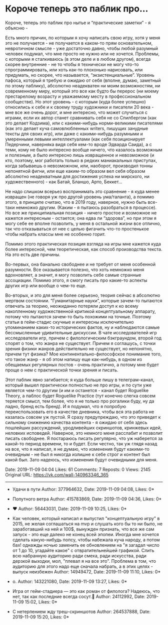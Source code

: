# Короче теперь это паблик про...

Короче, теперь это паблик про нытье и “практические заметки” - я объясню - 
 
Есть много причин, по которым я хочу написать свою игру, хотя у меня это не получается - не получается в каком-то прям основательном, невротичном смысле - уже достаточно давно, чтобы любой разумный человек подумал, что мне просто не нужно или не хочется. Проблемы, с которыми я сталкиваюсь (в этом деле и в любом другом), всегда скорее внутренние - не то чтобы я технически не могу что-то спрограммировать, или хоть как-то плохонько нарисовать, или придумать, но скорее, что называется, “экзистенциальные”. Уровень пафоса, который я требую и ожидаю от себя (вполне, думаю, заметный по этому паблику), абсолютно неадекватен ни моим возможностям, ни современному миру, который это все как будто бы перерос (ни моему престарелому возрасту и уважаемому месту в профессиональном сообществе). Но этот уровень - с которым (куда более успешно) относились к себе и к своему труду художники и писатели 20 века - мне все же очень дорог, и мне интересно, что может случиться с играми, если их автор станет сравнивать себя не со Спилбергом (как это делает Кодзима), или с какими-нибудь норми-великими писателями (как это делает куча самовлюбленных writers, пишущих занудные тексты для своих игр), или даже с какими-нибудь разумными и умеренными левыми интеллектуалами (как себя позиционирует Педерчини, наверняка видя себя кем-то вроде Эдварда Саида), а с теми, кому не было интересно вообще ничего, что казалось возможным и полезным, а было интересно лишь извращенное и невозможное (и кто, поэтому, мог работать только в редких маниакальных приступах, когда забываешь о невозможном, или, наоборот, производил тонны непонятной фигни, или еще каким-то образом вел себя образом абсолютно неадекватным для достижения успеха ни мирского, ни художественного) - как Батай, Бланшо, Арто, Беккет… 
 
Не надо слишком всерьез воспринимать это сравнение - я куда менее извращен (не говоря уж про другой уровень ума/таланта), а помимо этого, в принципе считаю, что в 2019 году, наверное, нужно быть все-таки немножко другим. (Каким - я пытаюсь разобраться в процессе). Но все же принципиальная позиция - ничего простое и возможное не кажется интересным - остается; она едва ли “здорова”, но при этом я могу себе ее вполне позволить, у меня в остальной жизни все отлично, так что отказываться от нее с целью фигачить что-то простенькое чтобы набрать классы мне не особенно горит. 
 
Помимо этого практическая позиция взгляда на игры мне кажется куда более интересной, чем теоретическая, как способ производства текста. На это есть две причины. 
 
Во-первых, она банально свободнее и не требует от меня особенной разумности. Все оказывается полезно, что хоть немножко меня вдохновляет, а значит, я могу позволить себе самые странные ассоциации. Помимо этого, я смогу писать про какие-то аспекты других игр или вообще о чем-то еще. 
 
Во-вторых, и это для меня более серьезно, теория сейчас в абсолютно мертвом состоянии. “Гуманитарные науки”, которые зачем-то пытаются отвечать за теорию, неожиданно потеряли доступ к ко всему накопленному художественной критикой концептуальному аппарату, потому что пытаются зачем-то быть похожими на точные. Поэтому статьи в гейм-стадис скучные и интересны исключительно упоминанием каких-то исторических фактов, ну и наблюдаются самые бессмысленные удивительные дискуссии. В чате исследователей игр исследователи игр, причем с филологическим бэкграундом, второй год спорят о том, что жанра не существует. Причем я соглашусь, с точки зрения физики жанров действительно не существует, но непонятно, причем тут физика? Мое континентально-философское понимание того, что такое жанр - я об этом напишу еще как-нибудь, в одном из обещаемых регулярных постов - очень практично, а потому мне будет проще о нем с практической точки зрения и писать. 
 
Этот паблик явно загибается; я куда больше пишу в телеграм-канал, который вышел практически полностью не про игры, и по сути уже является чем-то другим (и им и останется - канал будет Roguelike Theory, а паблос будет Roguelike Practice (тут конечно слегка совсем теряется смысл, тем более, что я не только про рогалики буду, ну да ладно, бренд есть бренд). И я подумал, что я попробую переиспользовать его в качестве дневника, чтобы вся эта работа не казалась совсем уж пустой. Я сразу предупреждаю, что это приведет к сильному снижению качества контента - я ожидаю от себя здесь пошлейших рассуждений, уродливейших скриншотов, кринжевых идей, неловких исповедей. Наверное, это немного меня расслабит и позволит писать свободнее. Я постараюсь писать регулярно, что уж наберется за какой-то период времени, то и будет. Если честно, так уж глядя назад на все, что я написал, я не думаю, что изменения будут какими-то очевидным - не был я никогда излишне к себе строг и контент был какой был. Зато надеюсь, что изменения будут очевидными для меня.

Date: 2019-11-09 04:04
Likes: 61
Comments: 7
Reposts: 0
Views: 2145
Original URL: https://vk.com/wall-140963346_365



--------------------

  * Удачи в пути
    Author: 377964632, Date: 2019-11-09 04:08, Likes: 0*


  * Попутного ветра
    Author: 415783869, Date: 2019-11-09 04:36, Likes: 0*


  * ❤️
    Author: 56443031, Date: 2019-11-09 10:25, Likes: 0*


  * Как человек,  который написал и выпустил "концептуальную игру" в 2015,  не желая соглашаться на mvp и слушать кого бы то ни было,  не заработавший на ней и 100$, вынужден признать,  что все же сам запуск -  это еще далеко не конец всей эпопеи. Иногда мне хочется сделать какую-нибудь попсу,  чтобы набежала куча народу,  а потом бах! однажды ночью заменить ее обновлением на "я загадал число от 1 до 10, угадайте какое"  с отвратительнейшей графикой.  Слить всю набранную аудиторию ради смеха,  ради искусства,  ради дерзкой выходки, мол,  "плевал я на все это".  Проблема в том,  что аудиторию для этого надо еще сначала набрать, а в этих целях -  выпуск неизбежен
    Author: 14949472, Date: 2019-11-09 11:10, Likes: 0*


  * о.
    Author: 143221080, Date: 2019-11-09 13:27, Likes: 0*


  * Игра от гейм-стадиера — это как роман от филолога? Надеюсь, что нет, так как последние всегда сосут.🤔
    Author: 24112992, Date: 2019-11-09 15:02, Likes: 0*


  * С нетерпением жду треш-скриншотов
    Author: 264537888, Date: 2019-11-09 15:20, Likes: 0*

